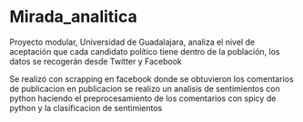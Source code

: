 # Mirada_analitica
Proyecto modular, Universidad de Guadalajara, analiza el nivel de aceptación que cada candidato político tiene dentro de la población, los datos se recogerán desde Twitter y Facebook

Se realizó con scrapping en facebook donde se obtuvieron los comentarios de publicacion en publicacion 
se realizo un analisis de sentimientos con python haciendo el preprocesamiento de los comentarios con spicy de python y la clasificacion de sentimientos 
